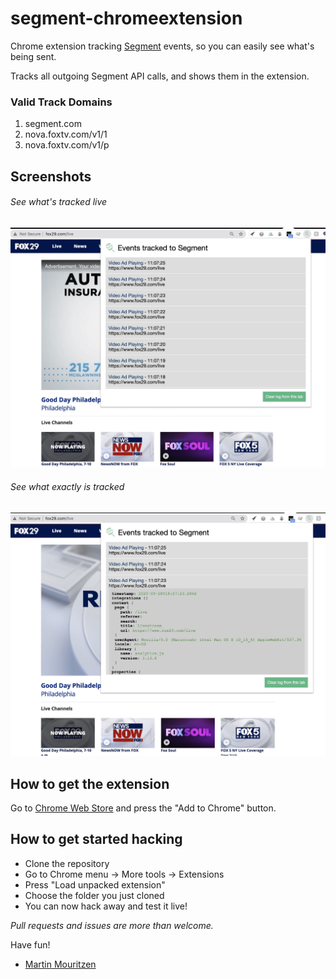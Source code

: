 # segment-chromeextension

Chrome extension tracking [Segment](https://segment.com/) events, so you can easily see what's being sent.

Tracks all outgoing Segment API calls, and shows them in the extension.

### Valid Track Domains
1. segment.com
2. nova.foxtv.com/v1/1
3. nova.foxtv.com/v1/p

## Screenshots
###### See what's tracked live
![See what's tracked live](/screenshots/segment-plugin-pic-1.jpg?raw=true "See what's tracked live")

###### See what exactly is tracked
![See what exactly is tracked](/screenshots/segment-plugin-pic-2.jpg?raw=true "See what exactly is tracked")

## How to get the extension
Go to [Chrome Web Store](https://chrome.google.com/webstore/detail/segment-event-tracker/hbanigoffkilibdakdmmlgefndpjmajl) and press the "Add to Chrome" button.

## How to get started hacking
- Clone the repository
- Go to Chrome menu -> More tools -> Extensions
- Press "Load unpacked extension"
- Choose the folder you just cloned
- You can now hack away and test it live!

*Pull requests and issues are more than welcome.*

Have fun!
 - <a href="http://www.martinmouritzen.dk">Martin Mouritzen</a>
